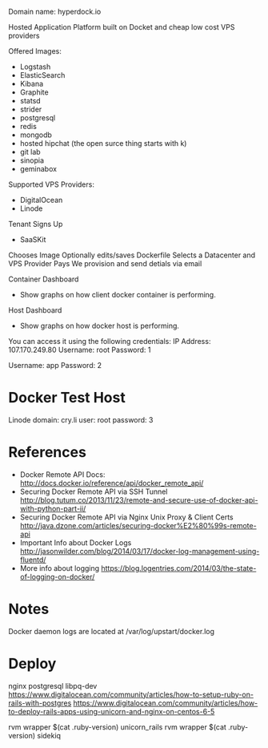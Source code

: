 Domain name: hyperdock.io

Hosted Application Platform built on Docket and cheap low cost VPS providers

Offered Images:
 * Logstash
 * ElasticSearch
 * Kibana
 * Graphite
 * statsd
 * strider
 * postgresql
 * redis
 * mongodb
 * hosted hipchat (the open surce thing starts with k)
 * git lab
 * sinopia
 * geminabox

Supported VPS Providers:
 * DigitalOcean
 * Linode

Tenant Signs Up
 - SaaSKit

Chooses Image
Optionally edits/saves Dockerfile
Selects a Datacenter and VPS Provider
Pays
We provision and send detials via email

Container Dashboard
 - Show graphs on how client docker container is performing. 

Host Dashboard
 - Show graphs on how docker host is performing. 

You can access it using the following credentials:
IP Address: 107.170.249.80
Username: root
Password: 1

Username: app
Password: 2

# Docker Test Host
Linode
domain: cry.li
user: root
password: 3

# References

* Docker Remote API Docs: http://docs.docker.io/reference/api/docker_remote_api/
* Securing Docker Remote API via SSH Tunnel http://blog.tutum.co/2013/11/23/remote-and-secure-use-of-docker-api-with-python-part-ii/
* Securing Docker Remote API via Nginx Unix Proxy & Client Certs http://java.dzone.com/articles/securing-docker%E2%80%99s-remote-api
* Important Info about Docker Logs http://jasonwilder.com/blog/2014/03/17/docker-log-management-using-fluentd/
* More info about logging https://blog.logentries.com/2014/03/the-state-of-logging-on-docker/

# Notes

Docker daemon logs are located at /var/log/upstart/docker.log

# Deploy

nginx postgresql libpq-dev
https://www.digitalocean.com/community/articles/how-to-setup-ruby-on-rails-with-postgres
https://www.digitalocean.com/community/articles/how-to-deploy-rails-apps-using-unicorn-and-nginx-on-centos-6-5

rvm wrapper $(cat .ruby-version) unicorn_rails
rvm wrapper $(cat .ruby-version) sidekiq
